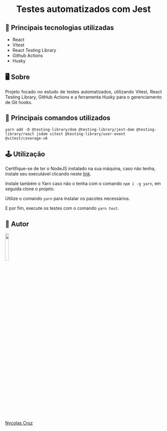 <h1 align="center">Testes automatizados com Jest</h1>

## 🚀 Principais tecnologias utilizadas

- React
- Vitest
- React Testing Library
- Github Actions
- Husky

## 🖥️ Sobre

<p align="justify">Projeto focado no estudo de testes automatizados, utilizando Vitest, React Testing Library, GitHub Actions e a ferramenta Husky para o gerenciamento de Git hooks.</p>

## 🔧 Principais comandos utilizados

```
yarn add -D @testing-library/dom @testing-library/jest-dom @testing-library/react jsdom vitest @testing-library/user-event @vitest/coverage-v8
```

## 🕹️ Utilização

Certifique-se de ter o NodeJS instalado na sua máquina, caso não tenha, instale seu executável clicando neste <a href="https://nodejs.org/pt-br/download/">link</a>.

Instale também o Yarn caso não o tenha com o comando `npm i -g yarn`, em seguida clone o projeto.

Utilize o comando `yarn` para instalar os pacotes necessários.

E por fim, execute os testes com o comando `yarn test`.

## 🐧 Autor

<a href="https://github.com/NycolasCruz">
    <img src="https://github.com/NycolasCruz.png"  width="15%">
    <p>Nycolas Cruz</p>
</a>
